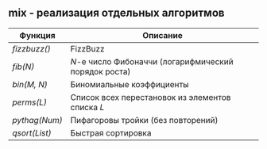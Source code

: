 ## mix - реализация отдельных алгоритмов
|   Функция   |                     Описание                         |  
|-------------|------------------------------------------------------|  
|*fizzbuzz()* | FizzBuzz                                             |  
|*fib(N)*     | *N*-е число Фибоначчи (логарифмический порядок роста)|  
|*bin(M, N)*  | Биномиальные коэффициенты                            |  
|*perms(L)*   | Список всех перестановок из элементов списка *L*     |  
|*pythag(Num)*| Пифагоровы тройки (без повторений)                   |  
|*qsort(List)*| Быстрая сортировка                                   |  
